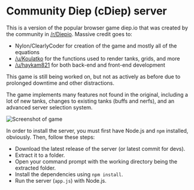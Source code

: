 # Community Diep (cDiep) server

This is a version of the popular browser game diep.io that was created by the community in [/r/Diepio](https://www.reddit.com/r/Diepio/). Massive credit goes to:

- Nylon/ClearlyCoder for creation of the game and mostly all of the equations
- [/u/Koulatko](https://www.reddit.com/u/Koulatko) for the functions used to render tanks, grids, and more
- [/u/haykam821](https://www.reddit.com/u/haykam821) for both back-end and front-end development

This game is still being worked on, but not as actively as before due to prolonged downtime and other distractions.

The game implements many features not found in the original, including a lot of new tanks, changes to existing tanks (buffs and nerfs), and an advanced server selection system.

![Screenshot of game](https://i.imgur.com/c0zp0MM.png)

In order to install the server, you must first have Node.js and `npm` installed, obviously. Then, follow these steps:

* Download the latest release of the server (or latest commit for devs).
* Extract it to a folder.
* Open your command prompt with the working directory being the extracted folder.
* Install the dependencies using `npm install`.
* Run the server (`app.js`) with Node.js.
